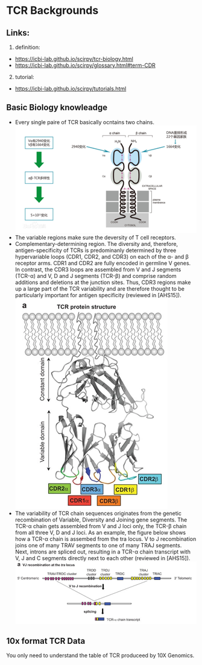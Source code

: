 # TCR Backgrounds

## Links:
1. definition:
  - https://icbi-lab.github.io/scirpy/tcr-biology.html
  - https://icbi-lab.github.io/scirpy/glossary.html#term-CDR
2. tutorial:
  - https://icbi-lab.github.io/scirpy/tutorials.html
  
## Basic Biology knowleadge
  - Every single paire of TCR basically ocntains two chains. 
    ![](TCR_images/structure.png)
  - The variable regions make sure the deversity of T cell receptors. 
  - Complementary-determining region. The diversity and, therefore, antigen-specificity of TCRs is predominanly determined by three hypervariable loops (CDR1, CDR2, and CDR3) on each of the α- and β receptor arms. CDR1 and CDR2 are fully encoded in germline V genes. In contrast, the CDR3 loops are assembled from V and J segments (TCR-α) and V, D and J segments (TCR-β) and comprise random additions and deletions at the junction sites. Thus, CDR3 regions make up a large part of the TCR variability and are therefore thought to be particularly important for antigen specificity (reviewed in [AHS15]).
    ![](TCR_images/tcr_cdr3.png)
  - The variability of TCR chain sequences originates from the genetic recombination of Variable, Diversity and Joining gene segments. The TCR-α chain gets assembled from V and J loci only, the TCR-β chain from all three V, D and J loci. As an example, the figure below shows how a TCR-α chain is assembed from the tra locus. V to J recombination joins one of many TRAV segments to one of many TRAJ segments. Next, introns are spliced out, resulting in a TCR-α chain transcript with V, J and C segments directly next to each other (reviewed in [AHS15]).
    ![](TCR_images/vdj.png)



## 10x format TCR Data
  You only need to understand the table of TCR produceed by 10X Genomics.
  
